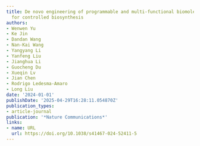 ```yaml
---
title: De novo engineering of programmable and multi-functional biomolecular condensates
  for controlled biosynthesis
authors:
- Wenwen Yu
- Ke Jin
- Dandan Wang
- Nan‐Kai Wang
- Yangyang Li
- Yanfeng Liu
- Jianghua Li
- Guocheng Du
- Xueqin Lv
- Jian Chen
- Rodrigo Ledesma‐Amaro
- Long Liu
date: '2024-01-01'
publishDate: '2025-04-29T16:28:11.054870Z'
publication_types:
- article-journal
publication: '*Nature Communications*'
links:
- name: URL
  url: https://doi.org/10.1038/s41467-024-52411-5
---
```

